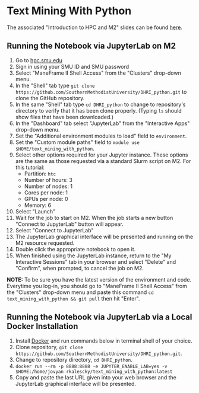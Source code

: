 # Text Mining With Python

The associated "Introduction to HPC and M2" slides can be found [here](https://smu.box.com/s/y54cbtazhe9enfaomvb8eaxoi99jq0cn).

## Running the Notebook via JupyterLab on M2

1.  Go to [hpc.smu.edu](https://hpc.smu.edu/)
2.  Sign in using your SMU ID and SMU password
3.  Select "ManeFrame II Shell Access" from the "Clusters" drop-down menu.
4.  In the "Shell" tab type `git clone https://github.com/SouthernMethodistUniversity/DHRI_python.git` to clone the GitHub repository.
5.  In the same "Shell" tab type `cd DHRI_python` to change to repository's directory to verify that it has been clone properly. (Typing `ls` should show files that have been downloaded.)
6.  In the "Dashboard" tab select "JupyterLab" from the "Interactive Apps" drop-down menu.
7. Set the "Additional environment modules to load" field to `environment`.
8. Set the "Custom module paths" field to `module use $HOME/text_mining_with_python`.
9. Select other options required for your Jupyter instance. These options are the
    same as those requested via a standard Slurm script on M2. For this tutorial:
    - Partition: `htc`
    - Number of hours: 3
    - Number of nodes: 1
    - Cores per node: 1
    - GPUs per node: 0
    - Memory: 6
10. Select "Launch"
11. Wait for the job to start on M2. When the job starts a new button "Connect
    to JupyterLab" button will appear.
12. Select "Connect to JupyterLab"
13. The JupyterLab graphical interface will be presented and running on the M2
    resource requested.
14. Double click the appropriate notebook to open it.
15. When finished using the JupyterLab instance, return to the "My
    Interactive Sessions" tab in your browser and select "Delete" and "Confirm",
    when prompted, to cancel the job on M2.
    
**NOTE:** To be sure you have the latest version of the environment and code. Everytime you log-in, you should go to "ManeFrame II Shell Access" from the "Clusters" drop-down menu and paste this command `cd text_mining_with_python && git pull` then hit "Enter".

## Running the Notebook via JupyterLab via a Local Docker Installation

1. Install [Docker](https://docs.docker.com/get-docker/) and run commands below in terminal shell of your choice.
2. Clone repository, `git clone https://github.com/SouthernMethodistUniversity/DHRI_python.git`.
3. Change to repository directory, `cd DHRI_python`.
4. `docker run --rm -p 8888:8888 -e JUPYTER_ENABLE_LAB=yes -v $HOME:/home/jovyan rkalescky/text_mining_with_python:latest`
5. Copy and paste the last URL given into your web browser and the JupyterLab graphical interface will be presented.

